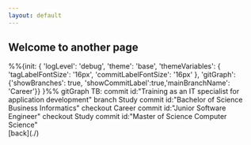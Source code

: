 ```yaml
---
layout: default
---
```


## Welcome to another page

<div class="mermaid">
%%{init: { 'logLevel': 'debug', 'theme': 'base', 'themeVariables': {
              'tagLabelFontSize': '16px',
              'commitLabelFontSize': '16px'
       }, 'gitGraph': {'showBranches': true, 'showCommitLabel':true,'mainBranchName': 'Career'}} }%%
      gitGraph TB:
        commit id:"Training as an IT specialist for application development"
        branch Study
        commit id:"Bachelor of Science Business Informatics"
        checkout Career        
        commit id:"Junior Software Engineer"
        checkout Study
        commit id:"Master of Science Computer Science"        
</div>
[back](./)
